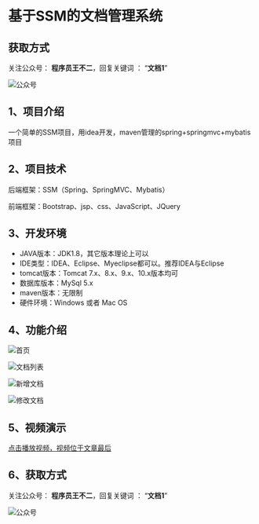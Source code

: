 # 基于SSM的文档管理系统

## 获取方式

关注公众号： **程序员王不二**，回复关键词  ： “**文档1**”   

![公众号](https://project-images-1256969109.cos.ap-chongqing.myqcloud.com/Typora-Images/202205281253739.png)

## 1、项目介绍

一个简单的SSM项目，用idea开发，maven管理的spring+springmvc+mybatis项目


## 2、项目技术

后端框架：SSM（Spring、SpringMVC、Mybatis）

前端框架：Bootstrap、jsp、css、JavaScript、JQuery

## 3、开发环境

- JAVA版本：JDK1.8，其它版本理论上可以
- IDE类型：IDEA、Eclipse、Myeclipse都可以。推荐IDEA与Eclipse
- tomcat版本：Tomcat 7.x、8.x、9.x、10.x版本均可
- 数据库版本：MySql 5.x
- maven版本：无限制
- 硬件环境：Windows 或者 Mac OS


## 4、功能介绍

![首页](https://project-images-1256969109.cos.ap-chongqing.myqcloud.com/Typora-Images/202206011227833.jpg)

![文档列表](https://project-images-1256969109.cos.ap-chongqing.myqcloud.com/Typora-Images/202206011227566.jpg)

![新增文档](https://project-images-1256969109.cos.ap-chongqing.myqcloud.com/Typora-Images/202206011227536.jpg)

![修改文档](https://project-images-1256969109.cos.ap-chongqing.myqcloud.com/Typora-Images/202206011227836.jpg)

## 5、视频演示

[点击播放视频，视频位于文章最后](输入链接)

## 6、获取方式

关注公众号： **程序员王不二**，回复关键词  ： “**文档1**”   



![公众号](https://project-images-1256969109.cos.ap-chongqing.myqcloud.com/Typora-Images/202205281253739.png)


